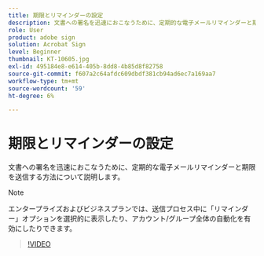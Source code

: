 ```yaml
---
title: 期限とリマインダーの設定
description: 文書への署名を迅速におこなうために、定期的な電子メールリマインダーと期限を送信する方法について説明します
role: User
product: adobe sign
solution: Acrobat Sign
level: Beginner
thumbnail: KT-10605.jpg
exl-id: 495184e8-e614-405b-8dd8-4b85d8f82758
source-git-commit: f607a2c64afdc609dbdf381cb94ad6ec7a169aa7
workflow-type: tm+mt
source-wordcount: '59'
ht-degree: 6%

---
```


# 期限とリマインダーの設定

文書への署名を迅速におこなうために、定期的な電子メールリマインダーと期限を送信する方法について説明します。

>[!NOTE]
>
>エンタープライズおよびビジネスプランでは、送信プロセス中に「リマインダー」オプションを選択的に表示したり、アカウント/グループ全体の自動化を有効にしたりできます。

>[!VIDEO](https://video.tv.adobe.com/v/3411445?quality=12&learn=on&hidetitle=true)

